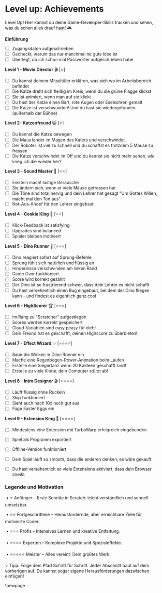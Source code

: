 # Level up: Achievements

Level Up! Hier kannst du deine Game-Developer-Skills tracken und sehen, was du schon alles drauf hast! 🎮

**Einführung**

- [ ] Zugangsdaten aufgeschrieben 
- [ ] Gecheckt, warum das nur manchmal ne gute Idee ist
- [ ] Überlegt, ob ich schon mal Passwörter aufgeschrieben habe

**Level 1 - Movie Director** 🎬 [⭐]

- [ ] Du kannst deinem Mitschüler erklären, was sich wo im Arbeitsbereich befindet
- [ ] Die Katze dreht sich fleißig im Kreis, wenn du die grüne Flagge klickst
- [ ] Sie ist animiert, wenn man auf sie klickt
- [ ] Du hast der Katze einen Bart, rote Augen oder Eselsohren gemalt 
- [ ] Die Katze ist verschwunden! Und du hast sie wiedergefunden (außerhalb der Bühne)

**Level 2-  Katzenfreund** 😺 [⭐]

- [ ] Du kannst die Katze bewegen
- [ ] Die Maus landet im Magen des Katers und verschwindet
- [ ] Der Roboter ist viel zu schnell und du schaffst es trotzdem 5 Mäuse zu fressen
- [ ] Die Katze verschwindet im Off und du kannst sie nicht mehr sehen, wie krieg ich die wieder her? 

**Level 3 - Sound Master** 🎵 [⭐⭐]

- [ ] Einstein macht lustige Geräusche
- [ ] Sie ändern sich, wenn er viele Mäuse gefressen hat
- [ ] Die Töne sind total nervig und dein Lehrer hat gesagt "Um Gottes Willen, macht mal den Ton aus"  
- [ ] Not-Aus-Knopf für den Lehrer eingebaut

**Level 4 - Cookie King** 🍪 [⭐⭐]

- [ ] Klick-Feedback ist satisfying
- [ ] Upgrades sind balanced
- [ ] Spieler bleiben motiviert

**Level 5 - Dino Runner** 🦖 [⭐⭐⭐]

- [ ] Dino reagiert sofort auf Sprung-Befehle
- [ ] Sprung fühlt sich natürlich und flüssig an
- [ ] Hindernisse verschwinden am linken Rand
- [ ] Game Over funktioniert
- [ ] Score wird korrekt gezählt
- [ ] Der Dino ist so frustrierend schwer, dass dein Lehrer es nicht schafft
- [ ] Du hast versehentlich einen Bug eingebaut, bei dem der Dino fliegen kann - und findest es eigentlich ganz cool

**Level 6 - HighScorer** 🏆 [⭐⭐⭐]

- [ ] Im Rang zu "Scratcher" aufgestiegen
- [ ] Scores werden korrekt gespeichert
- [ ] Cloud-Variablen sind easy peasy für dich!
- [ ] Dein Freund hat es geschafft, deinen Highscore zu überbieten!

**Level 7 - Effect Wizard** ✨ [⭐⭐⭐⭐]

- [ ] Baue die Wolken in Dino-Runner ein
- [ ] Mache eine Regenbogen-Power-Animation beim Laufen
- [ ] Erstelle eine Siegertanz wenn 20 Kakteen geschafft sind!
- [ ] Erstelle zu viele Klone, dein Computer stürzt ab!

**Level 8 - Intro Designer** 🎬 [⭐⭐⭐⭐]

- [ ] Läuft flüssig ohne Ruckeln
- [ ] Skip funktioniert
- [ ] Sieht auch nach 10x noch gut aus
- [ ] Füge Easter Eggs ein

**Level 9 - Extension King** 🧩 [⭐⭐⭐⭐]

- [ ] Mindestens eine Extension mit TurboWarp erfolgreich eingebunden
- [ ] Spiel als Programm exportiert
- [ ] Offline-Version funktioniert
- [ ] Dein Spiel läuft so smooth, dass die anderen denken, es wäre gekauft
- [ ] Du hast versehentlich so viele Extensions aktiviert, dass dein Browser streikt



### Legende und Motivation

​	•	⭐ Anfänger – Erste Schritte in Scratch: leicht verständlich und schnell umsetzbar.

​	•	⭐⭐ Fortgeschrittene – Herausfordernde, aber erreichbare Ziele für motivierte Coder.

​	•	⭐⭐⭐ Profis – Intensives Lernen und kreative Entfaltung.

​	•	⭐⭐⭐⭐ Experten – Komplexe Projekte und Spezialeffekte.

​	•	⭐⭐⭐⭐⭐ Meister – Alles vereint: Dein größtes Werk.

💡 Tipp: Folge dem Pfad Schritt für Schritt. Jeder Abschnitt baut auf dem vorherigen auf. Du kannst sogar eigene Herausforderungen dazwischen einfügen!



\newpage
